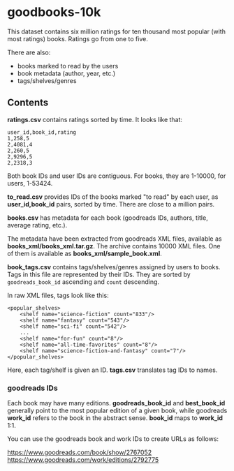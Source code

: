 # goodbooks-10k

This dataset contains six million ratings for ten thousand most popular (with most ratings) books. Ratings go from one to five.

There are also:

* books marked to read by the users
* book metadata (author, year, etc.) 
* tags/shelves/genres

## Contents

**ratings.csv** contains ratings sorted by time. It looks like that:

	user_id,book_id,rating
	1,258,5
	2,4081,4
	2,260,5
	2,9296,5
	2,2318,3
	
Both book IDs and user IDs are contiguous. For books, they are 1-10000, for users, 1-53424. 	

**to_read.csv** provides IDs of the books marked "to read" by each user, as **user_id,book_id** pairs, sorted by time. There are close to a million pairs.

**books.csv** has metadata for each book (goodreads IDs, authors, title, average rating, etc.).

The metadata have been extracted from goodreads XML files, available as **books_xml/books_xml.tar.gz**. The archive contains 10000 XML files. One of them is available as **books_xml/sample_book.xml**.

**book_tags.csv** contains tags/shelves/genres assigned by users to books. Tags in this file are represented by their IDs. They are sorted by `goodreads_book_id` ascending and `count` descending. 

In raw XML files, tags look like this:

	<popular_shelves>
		<shelf name="science-fiction" count="833"/>
		<shelf name="fantasy" count="543"/>
		<shelf name="sci-fi" count="542"/>
		...
		<shelf name="for-fun" count="8"/>
		<shelf name="all-time-favorites" count="8"/>
		<shelf name="science-fiction-and-fantasy" count="7"/>	
	</popular_shelves>

Here, each tag/shelf is given an ID. **tags.csv** translates tag IDs to names.

### goodreads IDs

Each book may have many editions.  **goodreads_book_id** and **best_book_id** generally point to the most popular edition of a given book, while goodreads  **work_id** refers to the book in the abstract sense. **book_id** maps to **work_id** 1:1.

You can use the goodreads book and work IDs to create URLs as follows:

https://www.goodreads.com/book/show/2767052   
https://www.goodreads.com/work/editions/2792775  

